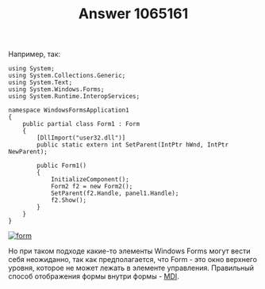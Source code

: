 ﻿---
title: "Answer 1065161"
se.owner.user_id: 240512
se.owner.display_name: "MSDN.WhiteKnight"
se.owner.link: "https://ru.stackoverflow.com/users/240512/msdn-whiteknight"
se.answer_id: 1065161
se.question_id: 1064529
se.post_type: answer
se.score: 1
se.is_accepted: False
---
<p>Например, так:</p>

<pre><code>using System;
using System.Collections.Generic;
using System.Text;
using System.Windows.Forms;
using System.Runtime.InteropServices;

namespace WindowsFormsApplication1
{
    public partial class Form1 : Form
    {
        [DllImport("user32.dll")]
        public static extern int SetParent(IntPtr hWnd, IntPtr NewParent);

        public Form1()
        {
            InitializeComponent();
            Form2 f2 = new Form2();
            SetParent(f2.Handle, panel1.Handle);
            f2.Show();            
        }           
    }    
}
</code></pre>

<p><a href="https://i.stack.imgur.com/F8mcG.png" rel="nofollow noreferrer"><img src="https://i.stack.imgur.com/F8mcG.png" alt="form"></a></p>

<p>Но при таком подходе какие-то элементы Windows Forms могут вести себя неожиданно, так как предполагается, что Form - это окно верхнего уровня, которое не может лежать в элементе управления. Правильный способ отображения формы внутри формы - <a href="https://docs.microsoft.com/en-us/dotnet/framework/winforms/advanced/multiple-document-interface-mdi-applications" rel="nofollow noreferrer">MDI</a>.</p>
